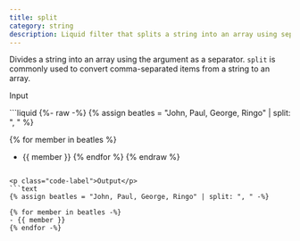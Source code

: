 ```yaml
---
title: split
category: string
description: Liquid filter that splits a string into an array using separators.
---
```


Divides a string into an array using the argument as a separator. `split` is commonly used to convert comma-separated items from a string to an array.

<p class="code-label">Input</p>
```liquid
{%- raw -%}
{% assign beatles = "John, Paul, George, Ringo" | split: ", " %}

{% for member in beatles %}
- {{ member }}
{% endfor %}
{% endraw %}
```

<p class="code-label">Output</p>
```text
{% assign beatles = "John, Paul, George, Ringo" | split: ", " -%}

{% for member in beatles -%}
- {{ member }}
{% endfor -%}
```
